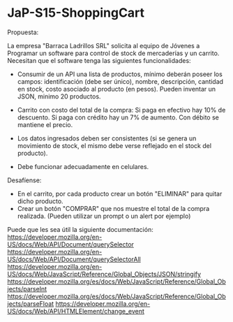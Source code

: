 # JaP-S15-ShoppingCart

Propuesta:

La empresa "Barraca Ladrillos SRL" solicita al equipo de Jóvenes a Programar un software para control de stock de mercaderías y un carrito. Necesitan que el software tenga las siguientes funcionalidades:

- Consumir de un API una lista de productos, mínimo deberán poseer los campos: identificación (debe ser único), nombre, descripción, cantidad en stock, costo asociado al producto (en pesos). Pueden inventar un JSON, minimo 20 productos.

- Carrito con costo del total de la compra: Si paga en efectivo hay 10% de descuento. Si paga con
crédito hay un 7% de aumento. Con débito se mantiene el precio.

- Los datos ingresados deben ser consistentes (si se genera un movimiento de
stock, el mismo debe verse reflejado en el stock del producto).

- Debe funcionar adecuadamente en celulares.

Desafíense:
- En el carrito, por cada producto crear un botón "ELIMINAR" para quitar dicho producto.
- Crear un botón "COMPRAR" que nos muestre el total de la compra realizada. (Pueden utilizar un
prompt o un alert por ejemplo)

Puede que les sea útil la siguiente documentación:
https://developer.mozilla.org/en-US/docs/Web/API/Document/querySelector
https://developer.mozilla.org/en-US/docs/Web/API/Document/querySelectorAll
https://developer.mozilla.org/en-US/docs/Web/JavaScript/Reference/Global_Objects/JSON/stringify
https://developer.mozilla.org/es/docs/Web/JavaScript/Reference/Global_Objects/parseInt
https://developer.mozilla.org/es/docs/Web/JavaScript/Reference/Global_Objects/parseFloat
https://developer.mozilla.org/en-US/docs/Web/API/HTMLElement/change_event
